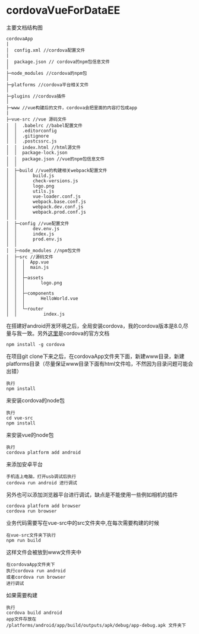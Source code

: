 # cordovaVueForDataEE
主要文档结构图
```
cordovaApp
|
│  config.xml //cordova配置文件
|
│  package.json // cordova的npm包信息文件
│  
├─node_modules //cordova的npm包
│
├─platforms //cordova平台相关文件
│
├─plugins //cordova插件
│              
├─www //vue构建后的文件，cordova会把里面的内容打包成app
|
├─vue-src //vue 源码文件
│  │  .babelrc //babel配置文件
│  │  .editorconfig 
│  │  .gitignore 
│  │  .postcssrc.js
│  │  index.html //html源文件
│  │  package-lock.json 
│  │  package.json //vue的npm包信息文件
│  │  
│  ├─build //vue的构建相关webpack配置文件
│  │      build.js
│  │      check-versions.js
│  │      logo.png
│  │      utils.js
│  │      vue-loader.conf.js
│  │      webpack.base.conf.js
│  │      webpack.dev.conf.js
│  │      webpack.prod.conf.js
│  │      
│  ├─config //vue配置文件
│  │      dev.env.js
│  │      index.js
│  │      prod.env.js
│  │      
│  ├─node_modules //npm包文件
│  ├─src //源码文件
│  │  │  App.vue
│  │  │  main.js
│  │  │  
│  │  ├─assets 
│  │  │      logo.png
│  │  │      
│  │  ├─components
│  │  │      HelloWorld.vue
│  │  │      
│  │  └─router
│  │          index.js
```
在搭建好android开发环境之后，全局安装cordova，我的cordova版本是8.0,尽量与我一致。另外[这里](https://cordova.apache.org/#getstarted)是cordova的官方文档
```
npm install -g cordova
```
在项目git clone下来之后，在cordovaApp文件夹下面，新建www目录，新建platforms目录（尽量保证www目录下面有html文件哈，不然因为目录问题可能会出错）
```
执行
npm install
```
来安装cordova的node包
```
执行
cd vue-src
npm install
```
来安装vue的node包
```
执行
cordova platform add android
```
来添加安卓平台
```
手机连上电脑，打开usb调试后执行
cordova run android 进行调试
```
另外也可以添加浏览器平台进行调试，缺点是不能使用一些例如相机的插件
```
cordova platform add browser
cordova run browser
```

业务代码需要写在vue-src中的src文件夹中,在每次需要构建的时候
```
在vue-src文件夹下执行
npm run build
```
这样文件会被放到www文件夹中
```
在cordovaApp文件夹下
执行cordova run android
或者cordova run browser
进行调试
```

如果需要构建
```
执行
cordova build android
app文件存放在
/platforms/android/app/build/outputs/apk/debug/app-debug.apk 文件夹下
```